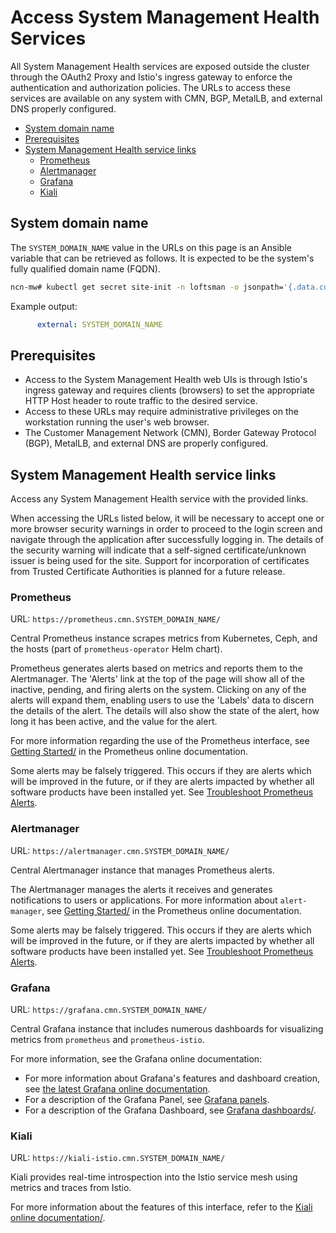 # Access System Management Health Services

All System Management Health services are exposed outside the cluster through the OAuth2 Proxy and Istio's ingress gateway to enforce the authentication and authorization policies. The URLs
to access these services are available on any system with CMN, BGP, MetalLB, and external DNS properly configured.

- [System domain name](#system-domain-name)
- [Prerequisites](#prerequisites)
- [System Management Health service links](#system-management-health-service-links)
  - [Prometheus](#prometheus)
  - [Alertmanager](#alertmanager)
  - [Grafana](#grafana)
  - [Kiali](#kiali)

## System domain name

The `SYSTEM_DOMAIN_NAME` value in the URLs on this page is an Ansible variable that can be retrieved as follows. It is expected to be the system's fully qualified domain name (FQDN).

```bash
ncn-mw# kubectl get secret site-init -n loftsman -o jsonpath='{.data.customizations\.yaml}' | base64 -d | grep "external:"
```

Example output:

```yaml
      external: SYSTEM_DOMAIN_NAME
```

## Prerequisites

- Access to the System Management Health web UIs is through Istio's ingress gateway and requires clients \(browsers\) to set the appropriate HTTP Host header to route traffic to the desired service.
- Access to these URLs may require administrative privileges on the workstation running the user's web browser.
- The Customer Management Network \(CMN\), Border Gateway Protocol \(BGP\), MetalLB, and external DNS are properly configured.

## System Management Health service links

Access any System Management Health service with the provided links.

When accessing the URLs listed below, it will be necessary to accept one or more browser security warnings in order to proceed to the login screen and navigate through the application after successfully
logging in. The details of the security warning will indicate that a self-signed certificate/unknown issuer is being used for the site. Support for incorporation of certificates from Trusted Certificate
Authorities is planned for a future release.

### Prometheus

URL: `https://prometheus.cmn.SYSTEM_DOMAIN_NAME/`

Central Prometheus instance scrapes metrics from Kubernetes, Ceph, and the hosts (part of `prometheus-operator` Helm chart).

Prometheus generates alerts based on metrics and reports them to the Alertmanager. The 'Alerts' link at the top of the page will show all of the inactive, pending, and firing alerts on the system.
Clicking on any of the alerts will expand them, enabling users to use the 'Labels' data to discern the details of the alert. The details will also show the state of the alert, how long it has been
active, and the value for the alert.

For more information regarding the use of the Prometheus interface, see
[Getting Started/](https://prometheus.io/docs/prometheus/latest/getting_started/) in the Prometheus online documentation.

Some alerts may be falsely triggered. This occurs if they are alerts which will be improved in the future, or if they are alerts impacted by whether all software products have been installed yet.
See [Troubleshoot Prometheus Alerts](Troubleshoot_Prometheus_Alerts.md).

### Alertmanager

URL: `https://alertmanager.cmn.SYSTEM_DOMAIN_NAME/`

Central Alertmanager instance that manages Prometheus alerts.

The Alertmanager manages the alerts it receives and generates notifications to users or applications. For more information about `alert-manager`, see
[Getting Started/](https://prometheus.io/docs/prometheus/latest/getting_started/) in the Prometheus online documentation.

Some alerts may be falsely triggered. This occurs if they are alerts which will be improved in the future, or if they are alerts impacted by whether all software products have been installed yet. See
[Troubleshoot Prometheus Alerts](Troubleshoot_Prometheus_Alerts.md).

### Grafana

URL: `https://grafana.cmn.SYSTEM_DOMAIN_NAME/`

Central Grafana instance that includes numerous dashboards for visualizing metrics from `prometheus` and `prometheus-istio`.

For more information, see the Grafana online documentation:

- For more information about Grafana's features and dashboard creation, see [the latest Grafana online documentation](https://grafana.com/docs/grafana/latest/).
- For a description of the Grafana Panel, see [Grafana panels](https://grafana.com/docs/grafana/latest/features/panels/panels/).
- For a description of the Grafana Dashboard, see [Grafana dashboards/](https://grafana.com/docs/grafana/latest/features/dashboard/dashboards/).

### Kiali

URL: `https://kiali-istio.cmn.SYSTEM_DOMAIN_NAME/`

Kiali provides real-time introspection into the Istio service mesh using metrics and traces from Istio.

For more information about the features of this interface, refer to the [Kiali online documentation/](https://kiali.io/documentation/).

